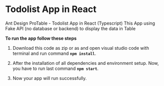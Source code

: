 # Todolist App in React 
Ant Design ProTable - Todolist App in React (Typescript) 
This App using Fake API (no database or backend) to display the data in Table

**To run the app follow these steps**

1. Download this code as zip or as and open visual studio code with terminal and run command **`npm install`**.

2. After the installation of all dependencies and environment setup. Now, you have to run last command **`npm start`**.

3. Now your app will run successfully.
